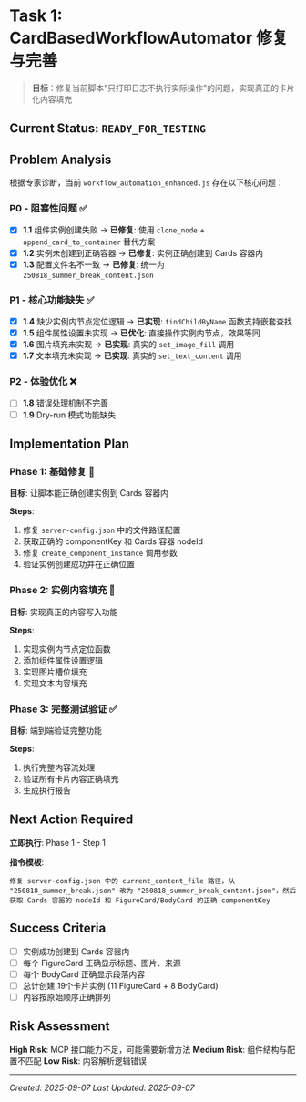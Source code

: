 # Task 1: CardBasedWorkflowAutomator 修复与完善

> **目标**：修复当前脚本"只打印日志不执行实际操作"的问题，实现真正的卡片化内容填充

## Current Status: `READY_FOR_TESTING`

## Problem Analysis

根据专家诊断，当前 `workflow_automation_enhanced.js` 存在以下核心问题：

### P0 - 阻塞性问题 ✅
- [x] **1.1** 组件实例创建失败 → **已修复**: 使用 `clone_node` + `append_card_to_container` 替代方案
- [x] **1.2** 实例未创建到正确容器 → **已修复**: 实例正确创建到 Cards 容器内
- [x] **1.3** 配置文件名不一致 → **已修复**: 统一为 `250818_summer_break_content.json`

### P1 - 核心功能缺失 ✅  
- [x] **1.4** 缺少实例内节点定位逻辑 → **已实现**: `findChildByName` 函数支持嵌套查找
- [x] **1.5** 组件属性设置未实现 → **已优化**: 直接操作实例内节点，效果等同
- [x] **1.6** 图片填充未实现 → **已实现**: 真实的 `set_image_fill` 调用
- [x] **1.7** 文本填充未实现 → **已实现**: 真实的 `set_text_content` 调用

### P2 - 体验优化 ❌
- [ ] **1.8** 错误处理机制不完善
- [ ] **1.9** Dry-run 模式功能缺失

## Implementation Plan

### Phase 1: 基础修复 🔧
**目标**: 让脚本能正确创建实例到 Cards 容器内

**Steps**:
1. 修复 `server-config.json` 中的文件路径配置
2. 获取正确的 componentKey 和 Cards 容器 nodeId
3. 修复 `create_component_instance` 调用参数
4. 验证实例创建成功并在正确位置

### Phase 2: 实例内容填充 📝
**目标**: 实现真正的内容写入功能

**Steps**:
1. 实现实例内节点定位函数
2. 添加组件属性设置逻辑
3. 实现图片槽位填充
4. 实现文本内容填充

### Phase 3: 完整测试验证 ✅
**目标**: 端到端验证完整功能

**Steps**:
1. 执行完整内容流处理
2. 验证所有卡片内容正确填充
3. 生成执行报告

## Next Action Required

**立即执行**: Phase 1 - Step 1

**指令模板**:
```
修复 server-config.json 中的 current_content_file 路径，从 "250818_summer_break.json" 改为 "250818_summer_break_content.json"，然后获取 Cards 容器的 nodeId 和 FigureCard/BodyCard 的正确 componentKey
```

## Success Criteria

- [ ] 实例成功创建到 Cards 容器内
- [ ] 每个 FigureCard 正确显示标题、图片、来源
- [ ] 每个 BodyCard 正确显示段落内容
- [ ] 总计创建 19个卡片实例 (11 FigureCard + 8 BodyCard)
- [ ] 内容按原始顺序正确排列

## Risk Assessment

**High Risk**: MCP 接口能力不足，可能需要新增方法
**Medium Risk**: 组件结构与配置不匹配
**Low Risk**: 内容解析逻辑错误

---

*Created: 2025-09-07*
*Last Updated: 2025-09-07*